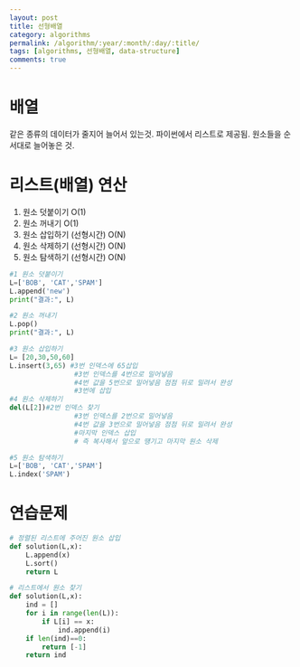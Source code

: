 ```yaml
---
layout: post
title: 선형배열
category: algorithms
permalink: /algorithm/:year/:month/:day/:title/
tags: [algorithms, 선형배열, data-structure]
comments: true
---
```


# 배열
같은 종류의 데이터가 줄지어 늘어서 있는것. 파이썬에서 리스트로 제공됨. 원소들을 순서대로 늘어놓은 것. 


# 리스트(배열) 연산
1. 원소 덧붙이기 O(1)
2. 원소 꺼내기  O(1)
3. 원소 삽입하기 (선형시간) O(N)
4. 원소 삭제하기 (선형시간) O(N)
5. 원소 탐색하기 (선형시간) O(N)

```python
#1 원소 덧붙이기
L=['BOB', 'CAT','SPAM']
L.append('new')
print("결과:", L)

#2 원소 꺼내기
L.pop()
print("결과:", L)

#3 원소 삽입하기
L= [20,30,50,60]
L.insert(3,65) #3번 인덱스에 65삽입
                #3번 인덱스를 4번으로 밀어넣음
                #4번 값을 5번으로 밀어넣음 점점 뒤로 밀려서 완성
                #3번에 삽입
#4 원소 삭제하기
del(L[2])#2번 인덱스 찾기
                #3번 인덱스를 2번으로 밀어넣음
                #4번 값을 3번으로 밀어넣음 점점 뒤로 밀려서 완성
                #마지막 인덱스 삽입 
                # 즉 복사해서 앞으로 떙기고 마지막 원소 삭제

#5 원소 탐색하기
L=['BOB', 'CAT','SPAM']
L.index('SPAM')
```

# 연습문제
```python
# 정렬된 리스트에 주어진 원소 삽입
def solution(L,x):
    L.append(x)
    L.sort()
    return L

# 리스트에서 원소 찾기
def solution(L,x):
    ind = []
    for i in range(len(L)):
        if L[i] == x:
            ind.append(i)
    if len(ind)==0:
        return [-1]
    return ind
```